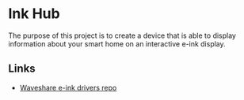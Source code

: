 # Ink Hub

The purpose of this project is to create a device that is able to display
information about your smart home on an interactive e-ink display.


## Links

* [Waveshare e-ink drivers repo](https://github.com/waveshare/e-Paper)

